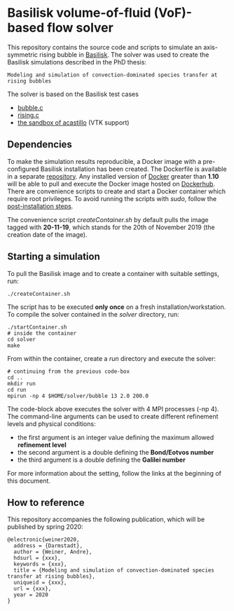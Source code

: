 # Basilisk volume-of-fluid (VoF)-based flow solver

This repository contains the source code and scripts to simulate an axis-symmetric rising bubble in [Basilisk](http://basilisk.fr/). The solver was used to create the Basilisk simulations described in the PhD thesis:
```
Modeling and simulation of convection-dominated species transfer at rising bubbles
```
The solver is based on the Basilisk test cases
- [bubble.c](http://basilisk.fr/src/examples/bubble.c)
- [rising.c](http://basilisk.fr/src/test/rising.c)
- [the sandbox of acastillo](http://basilisk.fr/sandbox/acastillo/readme) (VTK support)

## Dependencies

To make the simulation results reproducible, a Docker image with a pre-configured Basilisk installation has been created. The Dockerfile is available in a separate [repository](https://github.com/AndreWeiner/basilisk_docker). Any installed version of [Docker](https://docs.docker.com/install/) greater than **1.10** will be able to pull and execute the Docker image hosted on [Dockerhub](https://hub.docker.com/r/andreweiner/basilisk). There are convenience scripts to create and start a Docker container which require root privileges. To avoid running the scripts with *sudo*, follow the [post-installation steps](https://docs.docker.com/install/linux/linux-postinstall/).

The convenience script *createContainer.sh* by default pulls the image tagged with **20-11-19**, which stands for the 20th of November 2019 (the creation date of the image).

## Starting a simulation

To pull the Basilisk image and to create a container with suitable settings, run:

```
./createContainer.sh
```
The script has to be executed **only once** on a fresh installation/workstation. To compile the solver contained in the *solver* directory, run:

```
./startContainer.sh
# inside the container
cd solver
make
```
From within the container, create a *run* directory and execute the solver:
```
# continuing from the previous code-box
cd ..
mkdir run
cd run
mpirun -np 4 $HOME/solver/bubble 13 2.0 200.0
```
The code-block above executes the solver with 4 MPI processes (-np 4). The command-line arguments can be used to create different refinement levels and physical conditions:

- the first argument is an integer value defining the maximum allowed **refinement level**
- the second argument is a double defining the **Bond/Eotvos number**
- the third argument is a double defining the **Galilei number**

For more information about the setting, follow the links at the beginning of this document.

## How to reference

This repository accompanies the following publication, which will be published by spring 2020:
```
@electronic{weiner2020,
  address = {Darmstadt},
  author = {Weiner, Andre},
  hdsurl = {xxx},
  keywords = {xxx},
  title = {Modeling and simulation of convection-dominated species transfer at rising bubbles},
  uniqueid = {xxx},
  url = {xxx},
  year = 2020
}
```
